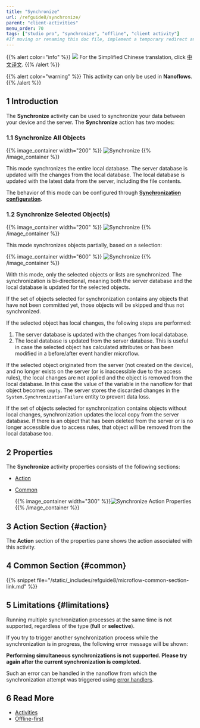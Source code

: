 ```yaml
---
title: "Synchronize"
url: /refguide8/synchronize/
parent: "client-activities"
menu_order: 70
tags: ["studio pro", "synchronize", "offline", "client activity"]
#If moving or renaming this doc file, implement a temporary redirect and let the respective team know they should update the URL in the product. See Mapping to Products for more details.
---
```


{{% alert color="info" %}}
<img src="attachments/chinese-translation/china.png" style="display: inline-block; margin: 0" /> For the Simplified Chinese translation, click [中文译文](https://cdn.mendix.tencent-cloud.com/documentation/refguide8/synchronize.pdf).
{{% /alert %}}

{{% alert color="warning" %}}
This activity can only be used in **Nanoflows**.
{{% /alert %}}

## 1 Introduction

The **Synchronize** activity can be used to synchronize your data between your device and the server.  The **Synchronize** action has two modes:

### 1.1 Synchronize All Objects

{{% image_container width="200" %}}
![Synchronize](/attachments/refguide8/modeling/application-logic/activities/client-activities/synchronize/synchronize.png)
{{% /image_container %}}

This mode synchronizes the entire local database. The server database is updated with the changes from the local database. The local database is updated with the latest data from the server, including the file contents.

The behavior of this mode can be configured through [**Synchronization configuration**](/refguide8/offline-first/#customizable-synchronization).

### 1.2 Synchronize Selected Object(s)

{{% image_container width="200" %}}
![Synchronize](/attachments/refguide8/modeling/application-logic/activities/client-activities/synchronize/synchronize-objects.png)
{{% /image_container %}}

This mode synchronizes objects partially, based on a selection:

{{% image_container width="600" %}}
![Synchronize](/attachments/refguide8/modeling/application-logic/activities/client-activities/synchronize/synchronize-objects-selection.png)
{{% /image_container %}}

With this mode, only the selected objects or lists are synchronized. The synchronization is bi-directional,
meaning both the server database and the local database is updated for the selected objects.

If the set of objects selected for synchronization contains any objects that have not been committed yet, those objects will be skipped and thus not synchronized.

If the selected object has local changes, the following steps are performed:

1. The server database is updated with the changes from local database.
1. The local database is updated from the server database. This is useful in case the selected object has calculated attributes or has been modified in a before/after event handler microflow.

If the selected object originated from the server (not created on the device), and no longer exists on the server (or is inaccessible due to the access rules), the local changes are not applied and the object is removed from the local database. In this case the value of the variable in the nanoflow for that object becomes `empty`. The server stores the discarded changes in the `System.SynchronizationFailure` entity to prevent data loss.

If the set of objects selected for synchronization contains objects without local changes, synchronization updates the local copy from the server database. If there is an object that has been deleted from the server or is no longer accessible due to access rules, that object will be removed from the local database too.

## 2 Properties

The **Synchronize** activity properties consists of the following sections:

* [Action](#action)

* [Common](#common)

	{{% image_container width="300" %}}![Synchronize Action Properties](/attachments/refguide8/modeling/application-logic/activities/client-activities/synchronize/synchronize-properties.png){{% /image_container %}}

## 3 Action Section {#action}

The **Action** section of the properties pane shows the action associated with this activity.

## 4 Common Section {#common}

{{% snippet file="/static/_includes/refguide8/microflow-common-section-link.md" %}}

## 5 Limitations {#limitations}

Running multiple synchronization processes at the same time is not supported, regardless of the type (**full** or **selective**).

If you try to trigger another synchronization process while the synchronization is in progress, the following error message will be shown:

**Performing simultaneous synchronizations is not supported. Please try again after the current synchronization is completed.**

Such an error can be handled in the nanoflow from which the synchronization attempt was triggered using [error handlers](/refguide8/error-event/#errorhandlers).

## 6 Read More

* [Activities](/refguide8/activities/)
* [Offline-first](/refguide8/offline-first/)

